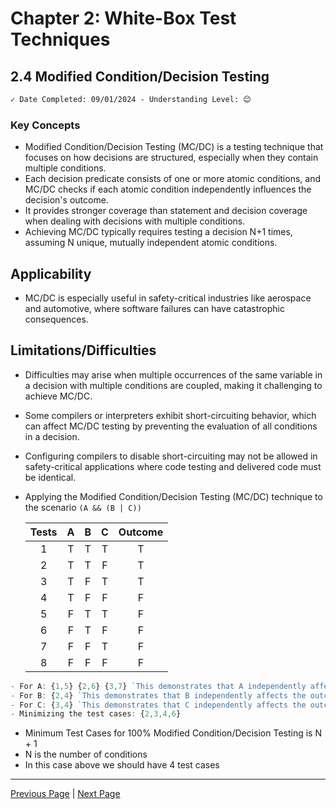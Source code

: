 # Chapter 2: White-Box Test Techniques

## 2.4 Modified Condition/Decision Testing

```markdown
✓ Date Completed: 09/01/2024 - Understanding Level: 😊
```

### Key Concepts

- Modified Condition/Decision Testing (MC/DC) is a testing technique that focuses on how decisions are structured, especially when they contain multiple conditions.
- Each decision predicate consists of one or more atomic conditions, and MC/DC checks if each atomic condition independently influences the decision's outcome.
- It provides stronger coverage than statement and decision coverage when dealing with decisions with multiple conditions.
- Achieving MC/DC typically requires testing a decision N+1 times, assuming N unique, mutually independent atomic conditions.

## Applicability

- MC/DC is especially useful in safety-critical industries like aerospace and automotive, where software failures can have catastrophic consequences.

## Limitations/Difficulties

- Difficulties may arise when multiple occurrences of the same variable in a decision with multiple conditions are coupled, making it challenging to achieve MC/DC.
- Some compilers or interpreters exhibit short-circuiting behavior, which can affect MC/DC testing by preventing the evaluation of all conditions in a decision.
- Configuring compilers to disable short-circuiting may not be allowed in safety-critical applications where code testing and delivered code must be identical.

- Applying the Modified Condition/Decision Testing (MC/DC) technique to the scenario `(A && (B | C))`

  | Tests |  A  |  B  |  C  | Outcome |
  | :---: | :-: | :-: | :-: | :-----: |
  |   1   |  T  |  T  |  T  |    T    |
  |   2   |  T  |  T  |  F  |    T    |
  |   3   |  T  |  F  |  T  |    T    |
  |   4   |  T  |  F  |  F  |    F    |
  |   5   |  F  |  T  |  T  |    F    |
  |   6   |  F  |  T  |  F  |    F    |
  |   7   |  F  |  F  |  T  |    F    |
  |   8   |  F  |  F  |  F  |    F    |

```javascript
- For A: {1,5} {2,6} {3,7} `This demonstrates that A independently affects the outcome.`
- For B: {2,4} `This demonstrates that B independently affects the outcome.`
- For C: {3,4} `This demonstrates that C independently affects the outcome.`
- Minimizing the test cases: {2,3,4,6}
```

- Minimum Test Cases for 100% Modified Condition/Decision Testing is N + 1
- N is the number of conditions
- In this case above we should have 4 test cases

---

[Previous Page](2.3-decision-testing.md) | [Next Page](2.5-multiple-condition-testing.md)
